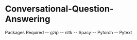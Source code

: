 # Conversational-Question-Answering

Packages Required
-- gzip
-- nltk
-- Spacy
-- Pytorch
-- Pytext

